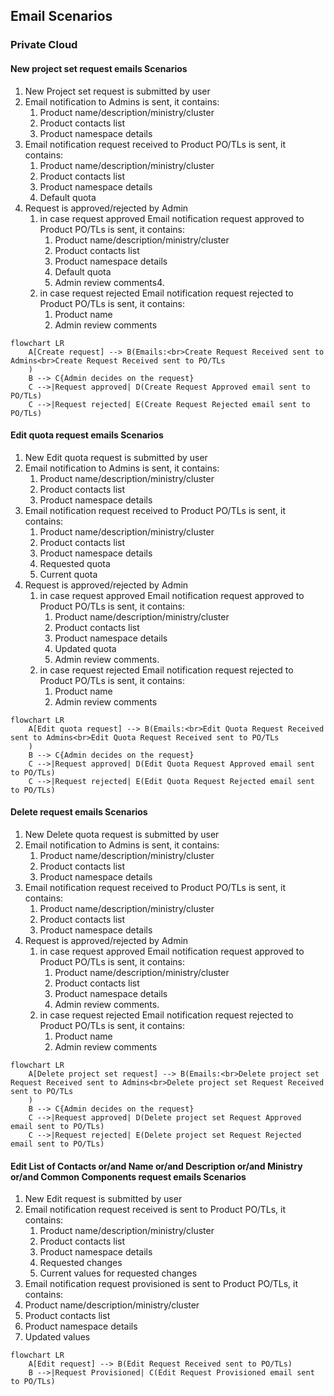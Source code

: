 ## Email Scenarios

### Private Cloud

#### New project set request emails Scenarios

1. New Project set request is submitted by user
2. Email notification to Admins is sent, it contains:
   1. Product name/description/ministry/cluster
   2. Product contacts list
   3. Product namespace details
3. Email notification request received to Product PO/TLs is sent, it contains:
   1. Product name/description/ministry/cluster
   2. Product contacts list
   3. Product namespace details
   4. Default quota
4. Request is approved/rejected by Admin
   1. in case request approved Email notification request approved to Product PO/TLs is sent, it contains:
      1. Product name/description/ministry/cluster
      2. Product contacts list
      3. Product namespace details
      4. Default quota
      5. Admin review comments4.
   2. in case request rejected Email notification request rejected to Product PO/TLs is sent, it contains:
      1. Product name
      2. Admin review comments

```mermaid
flowchart LR
    A[Create request] --> B(Emails:<br>Create Request Received sent to Admins<br>Create Request Received sent to PO/TLs
    )
    B --> C{Admin decides on the request}
    C -->|Request approved| D(Create Request Approved email sent to PO/TLs)
    C -->|Request rejected| E(Create Request Rejected email sent to PO/TLs)
```

#### Edit quota request emails Scenarios

1. New Edit quota request is submitted by user
2. Email notification to Admins is sent, it contains:
   1. Product name/description/ministry/cluster
   2. Product contacts list
   3. Product namespace details
3. Email notification request received to Product PO/TLs is sent, it contains:
   1. Product name/description/ministry/cluster
   2. Product contacts list
   3. Product namespace details
   4. Requested quota
   5. Current quota
4. Request is approved/rejected by Admin
   1. in case request approved Email notification request approved to Product PO/TLs is sent, it contains:
      1. Product name/description/ministry/cluster
      2. Product contacts list
      3. Product namespace details
      4. Updated quota
      5. Admin review comments.
   2. in case request rejected Email notification request rejected to Product PO/TLs is sent, it contains:
      1. Product name
      2. Admin review comments

```mermaid
flowchart LR
    A[Edit quota request] --> B(Emails:<br>Edit Quota Request Received sent to Admins<br>Edit Quota Request Received sent to PO/TLs
    )
    B --> C{Admin decides on the request}
    C -->|Request approved| D(Edit Quota Request Approved email sent to PO/TLs)
    C -->|Request rejected| E(Edit Quota Request Rejected email sent to PO/TLs)
```

#### Delete request emails Scenarios

1. New Delete quota request is submitted by user
2. Email notification to Admins is sent, it contains:
   1. Product name/description/ministry/cluster
   2. Product contacts list
   3. Product namespace details
3. Email notification request received to Product PO/TLs is sent, it contains:
   1. Product name/description/ministry/cluster
   2. Product contacts list
   3. Product namespace details
4. Request is approved/rejected by Admin
   1. in case request approved Email notification request approved to Product PO/TLs is sent, it contains:
      1. Product name/description/ministry/cluster
      2. Product contacts list
      3. Product namespace details
      4. Admin review comments.
   2. in case request rejected Email notification request rejected to Product PO/TLs is sent, it contains:
      1. Product name
      2. Admin review comments

```mermaid
flowchart LR
    A[Delete project set request] --> B(Emails:<br>Delete project set Request Received sent to Admins<br>Delete project set Request Received sent to PO/TLs
    )
    B --> C{Admin decides on the request}
    C -->|Request approved| D(Delete project set Request Approved email sent to PO/TLs)
    C -->|Request rejected| E(Delete project set Request Rejected email sent to PO/TLs)
```

#### Edit List of Contacts or/and Name or/and Description or/and Ministry or/and Common Components request emails Scenarios

1. New Edit request is submitted by user
2. Email notification request received is sent to Product PO/TLs, it contains:
   1. Product name/description/ministry/cluster
   2. Product contacts list
   3. Product namespace details
   4. Requested changes
   5. Current values for requested changes
3. Email notification request provisioned is sent to Product PO/TLs, it contains:
4. Product name/description/ministry/cluster
5. Product contacts list
6. Product namespace details
7. Updated values

```mermaid
flowchart LR
    A[Edit request] --> B(Edit Request Received sent to PO/TLs)
    B -->|Request Provisioned| C(Edit Request Provisioned email sent to PO/TLs)
```
